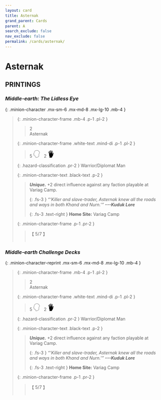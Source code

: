 ```yaml
---
layout: card
title: Asternak
grand_parent: Cards
parent: A
search_exclude: false
nav_exclude: false
permalink: /cards/asternak/
---
```


# Asternak


## PRINTINGS


### _Middle-earth: The Lidless Eye_

{: .minion-character .mx-sm-6 .mx-md-8 .mx-lg-10 .mb-4 }
> {: .minion-character-frame .mb-4 .p-1 .pl-2 }
> > <div class="hazard-mp">2</div>
> > <div class="card-name">Asternak</div>
>
> {: .minion-character-frame .white-text .mind-di .p-1 .pl-2 }
> > 5 ![](/assets/images/mind.svg)&emsp;2 ![](/assets/images/di.svg)
>
> {: .hazard-classification .pr-2 }
> Warrior/Diplomat Man
>
> {: .minion-character-text .black-text .p-2 }
> > _**Unique.**_ +2 direct influence against any faction playable at Variag Camp. 
> > 
> > {: .fs-3 } 
> > _“‘Killer and slave-trader, Asternak knew all the roads and ways in both Khand and Nurn.’”_ ***---&#65279;Kuduk&nbsp;Lore***  
> > 
> > {: .fs-3 .text-right } 
> > **Home Site:** Variag Camp 
>
> {: .minion-character-frame .p-1 .pr-2 }
> > <div class="card-shield">【 5/7 】</div>
> > <div class="card-corruption-white">&nbsp;</div>

### _Middle-earth Challenge Decks_

{: .minion-character-reprint .mx-sm-6 .mx-md-8 .mx-lg-10 .mb-4 }
> {: .minion-character-frame .mb-4 .p-1 .pl-2 }
> > <div class="hazard-mp">2</div>
> > <div class="card-name">Asternak</div>
>
> {: .minion-character-frame .white-text .mind-di .p-1 .pl-2 }
> > 5 ![](/assets/images/mind.svg)&emsp;2 ![](/assets/images/di.svg)
>
> {: .hazard-classification .pr-2 }
> Warrior/Diplomat Man
>
> {: .minion-character-text .black-text .p-2 }
> > _**Unique.**_ +2 direct influence against any faction playable at Variag Camp. 
> > 
> > {: .fs-3 } 
> > _“‘Killer and slave-trader, Asternak knew all the roads and ways in both Khand and Nurn.’”_ ***---&#65279;Kuduk&nbsp;Lore***  
> > 
> > {: .fs-3 .text-right } 
> > **Home Site:** Variag Camp 
>
> {: .minion-character-frame .p-1 .pr-2 }
> > <div class="card-shield">【 5/7 】</div>
> > <div class="card-corruption-white">&nbsp;</div>
